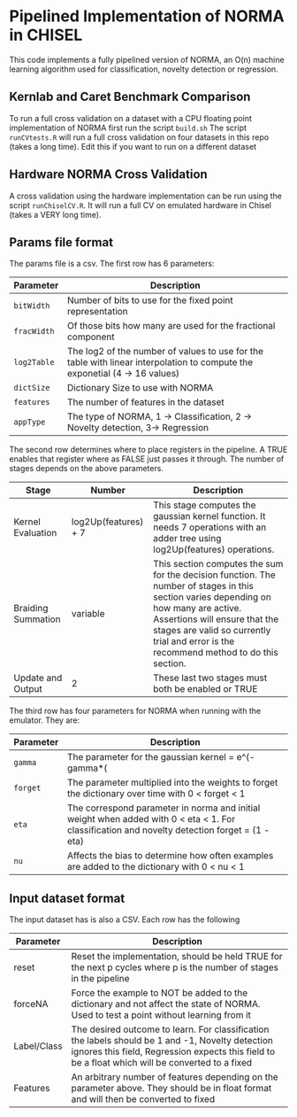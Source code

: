 Pipelined Implementation of NORMA in CHISEL
===========================================

This code implements a fully pipelined version of NORMA, an O(n) machine learning algorithm used for classification, novelty detection or regression.

## Kernlab and Caret Benchmark Comparison

To run a full cross validation on a dataset with a CPU floating point implementation of NORMA first run the script `build.sh`
The script `runCVtests.R` will run a full cross validation on four datasets in this repo (takes a long time).
Edit this if you want to run on a different dataset

## Hardware NORMA Cross Validation

A cross validation using the hardware implementation can be run using the script `runChiselCV.R`.
It will run a full CV on emulated hardware in Chisel (takes a VERY long time).

## Params file format

The params file is a csv. The first row has 6 parameters:

| Parameter   | Description |
| ----------- | ----------- |
| `bitWidth`  | Number of bits to use for the fixed point representation |
| `fracWidth` | Of those bits how many are used for the fractional component |
| `log2Table` | The log2 of the number of values to use for the table with linear interpolation to compute the exponetial (4 -> 16 values) |
| `dictSize`  | Dictionary Size to use with NORMA |
| `features`  | The number of features in the dataset |
| `appType`   | The type of NORMA, 1 -> Classification, 2 -> Novelty detection, 3-> Regression |

The second row determines where to place registers in the pipeline. A TRUE enables that register where as FALSE just passes it through. The number of stages depends on the above parameters.

| Stage             | Number               | Description |
| ----------------- | -------------------- | ----------- |
| Kernel Evaluation | log2Up(features) + 7 | This stage computes the gaussian kernel function. It needs 7 operations with an adder tree using log2Up(features) operations. |
| Braiding Summation| variable             | This section computes the sum for the decision function. The number of stages in this section varies depending on how many are active. Assertions will ensure that the stages are valid so currently trial and error is the recommend method to do this section.
| Update and Output | 2                    | These last two stages must both be enabled or TRUE |

The third row has four parameters for NORMA when running with the emulator. They are:

| Parameter | Description |
| --------- | ----------- |
| `gamma`   | The parameter for the gaussian kernel = e^(-gamma*(|x1 - x2|^2)) with gamma > 0 |
| `forget`  | The parameter multiplied into the weights to forget the dictionary over time with 0 < forget < 1 |
| `eta`     | The correspond parameter in norma and initial weight when added with 0 < eta < 1. For classification and novelty detection forget = (1 - eta) |
| `nu`      | Affects the bias to determine how often examples are added to the dictionary with 0 < nu < 1 |

## Input dataset format

The input dataset has is also a CSV. Each row has the following

| Parameter | Description |
| --------- | ----------- |
| reset     | Reset the implementation, should be held TRUE for the next p cycles where p is the number of stages in the pipeline |
| forceNA   | Force the example to NOT be added to the dictionary and not affect the state of NORMA. Used to test a point without learning from it |
| Label/Class | The desired outcome to learn. For classification the labels should be 1 and -1, Novelty detection ignores this field, Regression expects this field to be a float which will be converted to a fixed |
| Features | An arbitrary number of features depending on the parameter above. They should be in float format and will then be converted to fixed |

